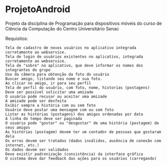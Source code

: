 # ProjetoAndroid
Projeto da disciplina de Programação para dispositivos móveis do curso de Ciência da Computação do Centro Universitário Senac


Requisitos:

    Tela de cadastro de novos usuários no aplicativo integrada corretamente ao webservice.
    Tela de login de usuários existentes no aplicativo, integrada corretamente ao webservice.
    Tela de "sobre" no aplicativo, que deve informar os nomes dos integrantes do grupo
    Uso da câmera para obtenção da foto do usuário
    Buscar amigo, listando seu nome e sua foto.
    Ao clicar no amigo, ir para seu perfil
    Tela de perfil do usuário, com foto, nome, historias (postagens)
    Deve ser possível solicitar uma amizade
    O usuário pode recusar ou aceitar uma amizade
    A amizade pode ser desfeita
    Exibir sempre a história com ou sem foto
    Usuário deve postar uma mensagem com ou sem foto
    Listar as histórias (postagens) dos amigos ordenadas por data
    A linha do tempo deve ser paginada
    O usuário pode "gostar" ou "desgostar" de uma história (postagem) de seus amigos
    As histórias (postagem) devem ter um contador de pessoas que gostaram dela
    Os erros devem ser tratados (dados inválidos, ausência de conexão com internet, etc.)
    Os dados devem ser validados
    Deve existir padronização (consistência) da interface gráfica
    O sistema deve dar feedback das ações para os usuários (carregando)
